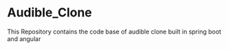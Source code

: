# Audible_Clone
This Repository contains the code base of audible clone built in spring boot and angular

